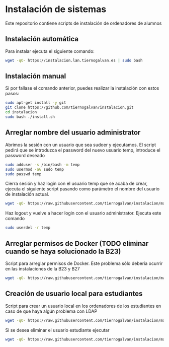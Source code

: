 # Instalación de sistemas

Este repositorio contiene scripts de instalación de ordenadores de alumnos

## Instalación automática

Para instalar ejecuta el siguiente comando:

```bash
wget -qO- https://instalacion.lan.tiernogalvan.es | sudo bash
```


## Instalación manual

Si por fallase el comando anterior, puedes realizar la instalación con estos pasos:

```bash
sudo apt-get install -y git
git clone https://github.com/tiernogalvan/instalacion.git
cd instalacion
sudo bash ./install.sh
```

## Arreglar nombre del usuario administrator

Abrimos la sesión con un usuario que sea sudoer y ejecutamos. El script pedirá que se introduzca el password del nuevo usuario temp, introduce el password deseado

```bash
sudo adduser -s /bin/bash -m temp
sudo usermod -aG sudo temp
sudo passwd temp
```
Cierra sesión y haz login con el usuario temp que se acaba de crear, ejecuta el siguiente script pasando como parámetro el nombre del usuario de instalación actual.

```bash
wget -qO- https://raw.githubusercontent.com/tiernogalvan/instalacion/main/fix_administrator.sh <nombreErroneo>  | sudo bash
```

Haz logout y vuelve a hacer login con el usuario administrator. Ejecuta este comando


```bash
sudo userdel -r temp
```

## Arreglar permisos de Docker (TODO eliminar cuando se haya solucionado la B23)

Script para arreglar permisos de Docker. Este problema sólo debería ocurrir en las instalaciones de la B23 y B27

```bash
wget -qO- https://raw.githubusercontent.com/tiernogalvan/instalacion/main/fix_docker.sh | sudo bash
```

## Creación de usuario local para estudiantes

Script para crear un usuario local en los ordenadores de los estudiantes en caso de que haya algún problema con LDAP

```bash
wget -qO- https://raw.githubusercontent.com/tiernogalvan/instalacion/main/scripts/local_user/install.sh | sudo bash
```

Si se desea eliminar el usuario estudiante ejecutar

```bash
wget -qO- https://raw.githubusercontent.com/tiernogalvan/instalacion/main/scripts/local_user/remove.sh | sudo bash
```

